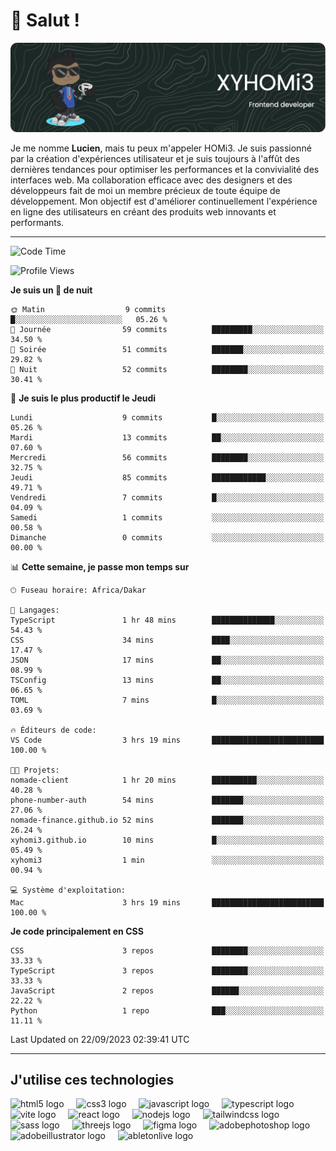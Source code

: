 # 👋 Salut !

![Header](./github-header-image.png)

Je me nomme **Lucien**, mais tu peux m'appeler HOMi3. Je suis passionné par la création d'expériences utilisateur et je suis toujours à l'affût des dernières tendances pour optimiser les performances et la convivialité des interfaces web. Ma collaboration efficace avec des designers et des développeurs fait de moi un membre précieux de toute équipe de développement. Mon objectif est d'améliorer continuellement l'expérience en ligne des utilisateurs en créant des produits web innovants et performants.

---
<!--START_SECTION:waka-->
![Code Time](http://img.shields.io/badge/Code%20Time-4%20hrs%2031%20mins-blue)

![Profile Views](http://img.shields.io/badge/Vues%20du%20profil-682-blue)

**Je suis un 🦉 de nuit** 

```text
🌞 Matin                  9 commits           █░░░░░░░░░░░░░░░░░░░░░░░░   05.26 % 
🌆 Journée                59 commits          █████████░░░░░░░░░░░░░░░░   34.50 % 
🌃 Soirée                 51 commits          ███████░░░░░░░░░░░░░░░░░░   29.82 % 
🌙 Nuit                   52 commits          ████████░░░░░░░░░░░░░░░░░   30.41 % 
```
📅 **Je suis le plus productif le Jeudi** 

```text
Lundi                    9 commits           █░░░░░░░░░░░░░░░░░░░░░░░░   05.26 % 
Mardi                    13 commits          ██░░░░░░░░░░░░░░░░░░░░░░░   07.60 % 
Mercredi                 56 commits          ████████░░░░░░░░░░░░░░░░░   32.75 % 
Jeudi                    85 commits          ████████████░░░░░░░░░░░░░   49.71 % 
Vendredi                 7 commits           █░░░░░░░░░░░░░░░░░░░░░░░░   04.09 % 
Samedi                   1 commits           ░░░░░░░░░░░░░░░░░░░░░░░░░   00.58 % 
Dimanche                 0 commits           ░░░░░░░░░░░░░░░░░░░░░░░░░   00.00 % 
```


📊 **Cette semaine, je passe mon temps sur** 

```text
🕑︎ Fuseau horaire: Africa/Dakar

💬 Langages: 
TypeScript               1 hr 48 mins        ██████████████░░░░░░░░░░░   54.43 % 
CSS                      34 mins             ████░░░░░░░░░░░░░░░░░░░░░   17.47 % 
JSON                     17 mins             ██░░░░░░░░░░░░░░░░░░░░░░░   08.99 % 
TSConfig                 13 mins             ██░░░░░░░░░░░░░░░░░░░░░░░   06.65 % 
TOML                     7 mins              █░░░░░░░░░░░░░░░░░░░░░░░░   03.69 % 

🔥 Éditeurs de code: 
VS Code                  3 hrs 19 mins       █████████████████████████   100.00 % 

🐱‍💻 Projets: 
nomade-client            1 hr 20 mins        ██████████░░░░░░░░░░░░░░░   40.28 % 
phone-number-auth        54 mins             ███████░░░░░░░░░░░░░░░░░░   27.06 % 
nomade-finance.github.io 52 mins             ███████░░░░░░░░░░░░░░░░░░   26.24 % 
xyhomi3.github.io        10 mins             █░░░░░░░░░░░░░░░░░░░░░░░░   05.49 % 
xyhomi3                  1 min               ░░░░░░░░░░░░░░░░░░░░░░░░░   00.94 % 

💻 Système d'exploitation: 
Mac                      3 hrs 19 mins       █████████████████████████   100.00 % 
```

**Je code principalement en CSS** 

```text
CSS                      3 repos             ████████░░░░░░░░░░░░░░░░░   33.33 % 
TypeScript               3 repos             ████████░░░░░░░░░░░░░░░░░   33.33 % 
JavaScript               2 repos             ██████░░░░░░░░░░░░░░░░░░░   22.22 % 
Python                   1 repo              ███░░░░░░░░░░░░░░░░░░░░░░   11.11 % 
```




 Last Updated on 22/09/2023 02:39:41 UTC
<!--END_SECTION:waka-->
---

## J'utilise ces technologies

<div align="left">
  <img src="https://skillicons.dev/icons?i=html" height="40" alt="html5 logo"  />
  <img width="12" />
  <img src="https://skillicons.dev/icons?i=css" height="40" alt="css3 logo"  />
  <img width="12" />
  <img src="https://skillicons.dev/icons?i=js" height="40" alt="javascript logo"  />
  <img width="12" />
  <img src="https://skillicons.dev/icons?i=ts" height="40" alt="typescript logo"  />
  <img width="12" />
  <img src="https://skillicons.dev/icons?i=vite" height="40" alt="vite logo"  />
  <img width="12" />
  <img src="https://skillicons.dev/icons?i=react" height="40" alt="react logo"  />
  <img width="12" />
  <img src="https://cdn.jsdelivr.net/gh/devicons/devicon/icons/nodejs/nodejs-original.svg" height="40" alt="nodejs logo"  />
  <img width="12" />
  <img src="https://skillicons.dev/icons?i=tailwind" height="40" alt="tailwindcss logo"  />
  <img width="12" />
  <img src="https://skillicons.dev/icons?i=sass" height="40" alt="sass logo"  />
  <img width="12" />
  <img src="https://skillicons.dev/icons?i=threejs" height="40" alt="threejs logo"  />
  <img width="12" />
  <img src="https://skillicons.dev/icons?i=figma" height="40" alt="figma logo"  />
  <img width="12" />
  <img src="https://skillicons.dev/icons?i=ps" height="40" alt="adobephotoshop logo"  />
  <img width="12" />
  <img src="https://skillicons.dev/icons?i=ai" height="40" alt="adobeillustrator logo"  />
  <img width="12" />
  <img src="https://skillicons.dev/icons?i=ableton" height="40" alt="abletonlive logo"  />
</div>



